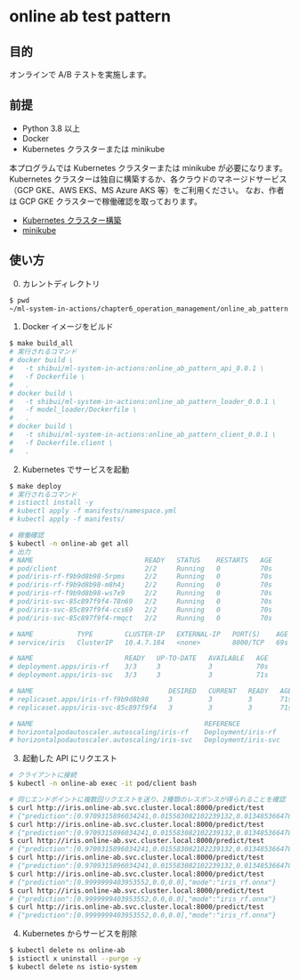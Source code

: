 # online ab test pattern

## 目的

オンラインで A/B テストを実施します。

## 前提

- Python 3.8 以上
- Docker
- Kubernetes クラスターまたは minikube

本プログラムでは Kubernetes クラスターまたは minikube が必要になります。
Kubernetes クラスターは独自に構築するか、各クラウドのマネージドサービス（GCP GKE、AWS EKS、MS Azure AKS 等）をご利用ください。
なお、作者は GCP GKE クラスターで稼働確認を取っております。

- [Kubernetes クラスター構築](https://kubernetes.io/ja/docs/setup/)
- [minikube](https://kubernetes.io/ja/docs/setup/learning-environment/minikube/)

## 使い方

0. カレントディレクトリ

```sh
$ pwd
~/ml-system-in-actions/chapter6_operation_management/online_ab_pattern
```

1. Docker イメージをビルド

```sh
$ make build_all
# 実行されるコマンド
# docker build \
# 	-t shibui/ml-system-in-actions:online_ab_pattern_api_0.0.1 \
# 	-f Dockerfile \
# 	.
# docker build \
# 	-t shibui/ml-system-in-actions:online_ab_pattern_loader_0.0.1 \
# 	-f model_loader/Dockerfile \
# 	.
# docker build \
# 	-t shibui/ml-system-in-actions:online_ab_pattern_client_0.0.1 \
# 	-f Dockerfile.client \
# 	.
```

2. Kubernetes でサービスを起動

```sh
$ make deploy
# 実行されるコマンド
# istioctl install -y
# kubectl apply -f manifests/namespace.yml
# kubectl apply -f manifests/

# 稼働確認
$ kubectl -n online-ab get all
# 出力
# NAME                            READY   STATUS    RESTARTS   AGE
# pod/client                      2/2     Running   0          70s
# pod/iris-rf-f9b9d8b98-5rpms     2/2     Running   0          70s
# pod/iris-rf-f9b9d8b98-m8h4j     2/2     Running   0          70s
# pod/iris-rf-f9b9d8b98-ws7x9     2/2     Running   0          70s
# pod/iris-svc-85c897f9f4-78n69   2/2     Running   0          70s
# pod/iris-svc-85c897f9f4-ccs69   2/2     Running   0          70s
# pod/iris-svc-85c897f9f4-rmqct   2/2     Running   0          70s

# NAME           TYPE        CLUSTER-IP   EXTERNAL-IP   PORT(S)    AGE
# service/iris   ClusterIP   10.4.7.184   <none>        8000/TCP   69s

# NAME                       READY   UP-TO-DATE   AVAILABLE   AGE
# deployment.apps/iris-rf    3/3     3            3           70s
# deployment.apps/iris-svc   3/3     3            3           71s

# NAME                                  DESIRED   CURRENT   READY   AGE
# replicaset.apps/iris-rf-f9b9d8b98     3         3         3       71s
# replicaset.apps/iris-svc-85c897f9f4   3         3         3       71s

# NAME                                           REFERENCE             TARGETS         MINPODS   MAXPODS   REPLICAS   AGE
# horizontalpodautoscaler.autoscaling/iris-rf    Deployment/iris-rf    <unknown>/70%   3         10        3          70s
# horizontalpodautoscaler.autoscaling/iris-svc   Deployment/iris-svc   <unknown>/70%   3         10        3          70s
```

3. 起動した API にリクエスト

```sh
# クライアントに接続
$ kubectl -n online-ab exec -it pod/client bash

# 同じエンドポイントに複数回リクエストを送り、2種類のレスポンスが得られることを確認
$ curl http://iris.online-ab.svc.cluster.local:8000/predict/test
# {"prediction":[0.9709315896034241,0.015583082102239132,0.013485366478562355],"mode":"iris_svc.onnx"}
$ curl http://iris.online-ab.svc.cluster.local:8000/predict/test
# {"prediction":[0.9709315896034241,0.015583082102239132,0.013485366478562355],"mode":"iris_svc.onnx"}
$ curl http://iris.online-ab.svc.cluster.local:8000/predict/test
# {"prediction":[0.9709315896034241,0.015583082102239132,0.013485366478562355],"mode":"iris_svc.onnx"}
$ curl http://iris.online-ab.svc.cluster.local:8000/predict/test
# {"prediction":[0.9709315896034241,0.015583082102239132,0.013485366478562355],"mode":"iris_svc.onnx"}
$ curl http://iris.online-ab.svc.cluster.local:8000/predict/test
# {"prediction":[0.9999999403953552,0.0,0.0],"mode":"iris_rf.onnx"}
$ curl http://iris.online-ab.svc.cluster.local:8000/predict/test
# {"prediction":[0.9999999403953552,0.0,0.0],"mode":"iris_rf.onnx"}
$ curl http://iris.online-ab.svc.cluster.local:8000/predict/test
# {"prediction":[0.9999999403953552,0.0,0.0],"mode":"iris_rf.onnx"}
```

4. Kubernetes からサービスを削除

```sh
$ kubectl delete ns online-ab
$ istioctl x uninstall --purge -y
$ kubectl delete ns istio-system
```

